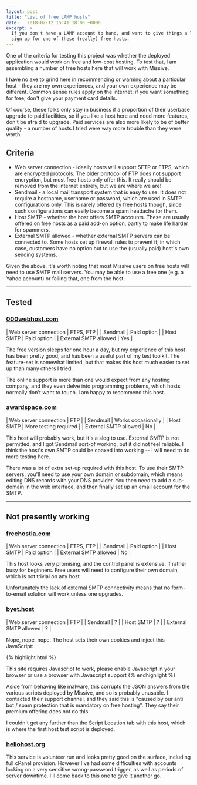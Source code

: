 ```yaml
---
layout: post
title: "List of free LAMP hosts"
date:   2018-02-12 15:41:18:00 +0000
excerpt: >
  If you don't have a LAMP account to hand, and want to give things a low-risk try,
  sign up for one of these (really) free hosts.
---
```


One of the criteria for testing this project was whether the deployed application would
work on free and low-cost hosting. To test that, I am assembling a number of free hosts
here that will work with Missive.

I have no axe to grind here in recommending or warning about a particular host - they
are my own experiences, and your own experience may be different. Common sense rules
apply on the internet: if you want something for free, don't give your payment card
details.

Of course, these folks only stay in business if a proportion of their userbase upgrade
to paid facilities, so if you like a host here and need more features, don't be afraid
to upgrade. Paid services are also more likely to be of better quality - a number of
hosts I tried were way more trouble than they were worth.

## Criteria

* Web server connection - ideally hosts will support SFTP or FTPS, which are encrypted
protocols. The older protocol of FTP does not support encryption, but most free hosts
only offer this. It really should be removed from the internet entirely, but we are
where we are!
* Sendmail - a local mail transport system that is easy to use. It does not require
a hostname, username or password, which are used in SMTP configurations only. This is
rarely offered by free hosts though, since such configurations can easily become a
spam headache for them.
* Host SMTP - whether the host offers SMTP accounts. These are usually offered on
free hosts as a paid add-on option, partly to make life harder for spammers.
* External SMTP allowed - whether external SMTP servers can be connected to. Some
hosts set up firewall rules to prevent it, in which case, customers have no option
but to use the (usually paid) host's own sending systems.

Given the above, it's worth noting that most Missive users on free hosts will need to
use SMTP mail servers. You may be able to use a free one (e.g. a Yahoo account) or
failing that, one from the host.

---

## Tested

### [000webhost.com](https://www.000webhost.com/)

| Web server connection | FTPS, FTP |
| Sendmail | Paid option |
| Host SMTP | Paid option |
| External SMTP allowed | Yes |

The free version sleeps for one hour a day, but my experience of this host has been
pretty good, and has been a useful part of my test toolkit. The feature-set is somewhat
limited, but that makes this host much easier to set up than many others I tried.

The online support is more than one would expect from any hosting company, and they
even delve into programming problems, which hosts normally don't want to touch. I
am happy to recommend this host.

### [awardspace.com](https://www.awardspace.com/)

| Web server connection | FTP |
| Sendmail | Works occasionally |
| Host SMTP | More testing required |
| External SMTP allowed | No |

This host will probably work, but it's a slog to use. External SMTP is not permitted,
and I got Sendmail sort-of working, but it did not feel reliable. I think the host's
own SMTP could be coaxed into working -- I will need to do more testing here.

There was a lot of extra set-up required with this host. To use their SMTP servers,
you'll need to use your own domain or subdomain, which means editing DNS records with
your DNS provider. You then need to add a sub-domain in the web interface, and then
finally set up an email account for the SMTP.

---

## Not presently working

### [freehostia.com](https://www.freehostia.com/)

| Web server connection | FTPS, FTP |
| Sendmail | Paid option |
| Host SMTP | Paid option |
| External SMTP allowed | No |

This host looks very promising, and the control panel is extensive, if rather busy for
beginners. Free users will need to configure their own domain, which is not trivial
on any host.

Unfortunately the lack of external SMTP connectivity means that no form-to-email
solution will work unless one upgrades.

### [byet.host](http://byet.host/)

| Web server connection | FTP |
| Sendmail | ? |
| Host SMTP | ? |
| External SMTP allowed | ? |

Nope, nope, nope. The host sets their own cookies and inject this JavaScript:

{% highlight html %}
<html><body><script type="text/javascript" src="/aes.js" ></script><script>function
toNumbers(d){var e=[];d.replace(/(..)/g,function(d){e.push(parseInt(d,16))});return e}
function toHex(){for(var d=[],d=1==arguments.length&&arguments[0].constructor==Array?
arguments[0]:arguments,e="",f=0;f<d.length;f++)e+=(16>d[f]?"0":"")+d[f].toString(16);
return e.toLowerCase()}var a=toNumbers("f655ba9d09a112d4968c63579db590b4"),b=
toNumbers("98344c2eee86c3994890592585b49f80"),c=toNumbers(
"a9c4a3be9b84420c1cf732936c18da0d");document.cookie="__test="+toHex(
slowAES.decrypt(c,2,a,b))+"; expires=Thu, 31-Dec-37 23:55:55 GMT; path=/";
location.href="http://missive-demo.byethost5.com/host_check.php?i=1";</script>
<noscript>This site requires Javascript to work, please enable Javascript
in your browser or use a browser with Javascript support</noscript></body>
</html>
{% endhighlight %}

Aside from behaving like malware, this corrupts the JSON answers from the various
scripts deployed by Missive, and so is probably unusable. I contacted their support
channel, and they said this is "caused by our anti bot / spam protection that is
mandatory on free hosting". They say their premium offering does not do this.

I couldn't get any further than the Script Location tab with this host, which is
where the first host test script is deployed.

### [heliohost.org](https://www.heliohost.org/)

This service is volunteer run and looks pretty good on the surface, including full
cPanel provision. However I've had some difficulties with accounts locking on a
very sensitive wrong-password trigger, as well as periods of server downtime. I'll
come back to this one to give it another go.
